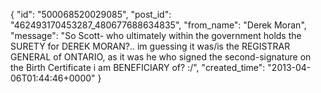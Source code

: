  {
   "id": "500068520029085",
   "post_id": "462493170453287_480677688634835",
   "from_name": "Derek Moran",
   "message": "So Scott- who ultimately within the government holds the SURETY for DEREK MORAN?.. im guessing it was/is the REGISTRAR GENERAL of ONTARIO, as it was he who signed the second-signature on the Birth Certificate i am BENEFICIARY of? :/",
   "created_time": "2013-04-06T01:44:46+0000"
 }
